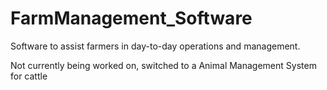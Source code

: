 # FarmManagement_Software
Software to assist farmers in day-to-day operations and management.

Not currently being worked on, switched to a Animal Management System for cattle
